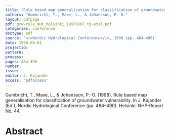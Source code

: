 ```yaml
---
title: "Rule based map generalisation for classification of groundwater vulnerability."
authors: "Gumbricht, T., Maxe, L., & Johansson, P.-O."
layout: pdfpage
pdf: grw-rule_NHK_helsinki_19970607_tg-etal.pdf
categories: conference
doctype: pdf
source: '<i>Nordic Hydrological Conference</i>, 1998 (pp. 484–490)'
date: 1998-08-01
projectid:
pattern:
process:
pages: 484–490
number:
issue:
editor: J. Kajander
access: 'pdfaccess'
---
```


Gumbricht, T., Maxe, L., & Johansson, P.-O. (1998). Rule based map generalisation for classification of groundwater vulnerability. In J. Kajander (Ed.), Nordic Hydrological Conference (pp. 484–490). Helsinki: NHP-Report No. 44.

<h1 class='foot-description'>Abstract</h1>
